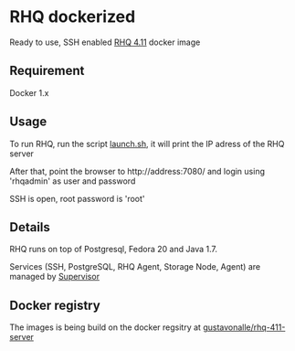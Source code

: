 RHQ dockerized
====

Ready to use, SSH enabled [RHQ 4.11](http://rhq.jboss.org/) docker image


Requirement
---
Docker 1.x


Usage
---
To run RHQ, run the script [launch.sh](https://github.com/gustavonalle/docker/blob/master/rhq/launch.sh), it will print the IP adress of the RHQ server

After that, point the browser to http://address:7080/ and login using 'rhqadmin' as user and password

SSH is open, root password is 'root'


Details
---

RHQ runs on top of Postgresql, Fedora 20 and Java 1.7. 

Services (SSH, PostgreSQL, RHQ Agent, Storage Node, Agent) are managed by [Supervisor](http://supervisord.org)

Docker registry
---

The images is being build on the docker regsitry at [gustavonalle/rhq-411-server](https://registry.hub.docker.com/u/gustavonalle/rhq-411-server/)

